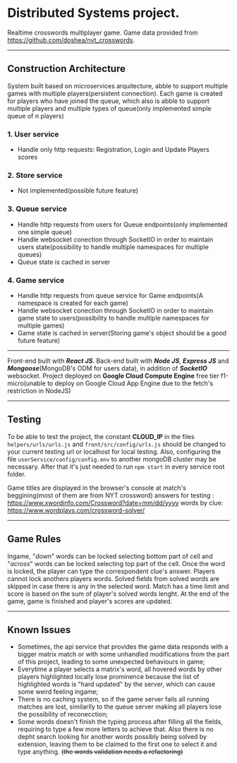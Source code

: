 # Distributed Systems project.

Realtime crosswords multiplayer game.
Game data provided from https://github.com/doshea/nyt_crosswords.

__________________________________________________________________________________________________________________________________________________________________________
## Construction Architecture

System built based on microservices arquitecture, abble to support multiple games with multiple players(persistent connection).
Each game is created for players who have joined the queue, which also is abble to support multiple players and multiple types of queue(only implemented simple queue of n players)

### 1. User service
  - Handle only http requests: Registration, Login and Update Players scores
  
### 2. Store service
  - Not implemented(possible future feature)
  
### 3. Queue service
  - Handle http requests from users for Queue endpoints(only implemented one simple queue)
  - Handle websocket conection through SocketIO in order to maintain users state(possibility to handle multiple namespaces for multiple queues)
  - Queue state is cached in server
  
### 4. Game service
  - Handle http requests from queue service for Game endpoints(A namespace is created for each game)
  - Handle websocket conection through SocketIO in order to maintain game state to users(possibility to handle multiple namespaces for multiple games)
  - Game state is cached in server(Storing game's object should be a good future feature)
  
__________________________________________________________________________________________________________________________________________________________________________
Front-end built with ***React JS***.
Back-end built with ***Node JS***, ***Express JS*** and ***Mongoose***(MongoDB's ODM for users data), in addition of ***SocketIO*** websocket.
Project deployed on **Google Cloud Compute Engine** free tier f1-micro(unable to deploy on Google Cloud App Engine due to the fetch's restriction in NodeJS)


__________________________________________________________________________________________________________________________________________________________________________
## Testing
  To be able to test the project, the constant **CLOUD_IP** in the files `helpers/urls/urls.js` and `front/src/config/urls.js` should be changed to your current testing url or localhost for local testing. Also, configuring the file `userService/config/config.env` to another mongoDB cluster may be necessary.
  After that it's just needed to run `npm start` in every service root folder. 
  
Game titles are displayed in the browser's console at match's beggining(most of them are from NYT crossword)
answers for testing : https://www.xwordinfo.com/Crossword?date=mm/dd/yyyy
words by clue: https://www.wordplays.com/crossword-solver/
__________________________________________________________________________________________________________________________________________________________________________
## Game Rules
Ingame, "*down*" words can be locked selecting bottom part of cell and "*across*" words can be locked selecting top part of the cell.
Once the word is locked, the player can type the correspondent clue's answer.
Players cannot lock anothers players words.
Solved fields from solved words are skipped in case there is any in the selected word.
Match has a time limit and score is based on the sum of player's solved words lenght.
At the end of the game, game is finished and player's scores are updated.
__________________________________________________________________________________________________________________________________________________________________________
## Known Issues
 - Sometimes, the api service that provides the game data responds with a bigger matrix match or with some unhandled modifications from the part of this project, leading to some unexpected behaviours in game;
 - Everytime a player selects a matrix's word, all hovered words by other players highlighted locally lose prominence because the list of highlighted words is "hard updated" by the server, which can cause some weird feeling ingame;
 - There is no caching system, so if the game server fails all running matches are lost, similarlly to the queue server making all players lose the possibility of reconecction;
 - Some words doesn't finish the typing process after filling all the fields, requiring to type a few more letters to achieve that. Also there is no depht search looking for another words possibly being solved by extension, leaving them to be claimed to the first one to select it and type anything. ~~(the words validation needs a refactoring)~~


